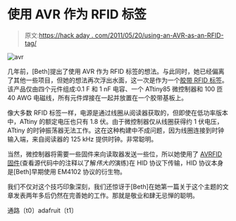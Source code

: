 # 使用 AVR 作为 RFID 标签

> 原文:[https://hack aday . com/2011/05/20/using-an-AVR-as-an-RFID-tag/](https://hackaday.com/2011/05/20/using-an-avr-as-an-rfid-tag/)

![](../Images/ef90a6a4bfb62380adf5153a770e5eca.png "avr")

几年前，[Beth]提出了使用 AVR 作为 RFID 标签的想法。与此同时，她已经偏离了其他一些项目，但她的想法再次浮出水面，这一次是作为一个[胶带 RFID 标签](http://scanlime.org/2011/05/duct-tape-rfid-tag-1/)。该产品仅由四个元件组成:0.1 F 和 1 nF 电容、一个 ATtiny85 微控制器和 100 匝 40 AWG 电磁线，所有元件焊接在一起并放置在一个胶带基板上。

像大多数 RFID 标签一样，电源是通过线圈从阅读器获取的，但即使在低功率版本中，ATtiny 的额定电压也只有 1.8 伏。由于微控制器仅从线圈获得约 1 伏电压，ATtiny 的时钟振荡器无法工作。这在这种构建中不成问题，因为线圈连接到时钟输入端，来自阅读器的 125 kHz 提供时钟。非常聪明。

当然，微控制器将需要一些固件来向读取器发送一些位，所以她使用了 [AVRFID 固件](http://svn.navi.cx/misc/trunk/avrfid/avrfid.S)(查看源代码中的注释以了解*伟大的*演练)在 HID 协议下传输，HID 协议本身是[Beth]早期使用 EM4102 协议的衍生物。

我们不仅对这个技巧印象深刻，我们还惊讶于[Beth]在她第一篇关于这个主题的文章发表两年多后仍然在完善她的工作。那就是敬业和肆无忌惮的聪明。

通路〔t0〕adafruit〔t1〕
